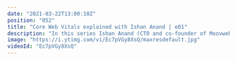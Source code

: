 ```yaml
---
date: "2021-03-22T13:00:10Z"
position: "052"
title: "Core Web Vitals explained with Ishan Anand | e01"
description: "In this series Ishan Anand (CTO and co-founder of Moovweb) and I explain Core Web Vitals. In this installment we discuss the basics and we figure out that Lighthouse definitely is not the right tool to do performance tests for websites.\n\nFollow me here:\nhttps://timbenniks.dev\nhttps://twitter.com/timbenniks\nhttps://github.com/timbenniks\n\nFollow Ishan here:\nhttps://moovweb.com\nhttps://corewebvitals.email\nhttps://twitter.com/ianand\nhttps://www.linkedin.com/in/ishananand/"
image: "https://i.ytimg.com/vi/Ec7pVGy8XsQ/maxresdefault.jpg"
videoId: "Ec7pVGy8XsQ"
---
```


